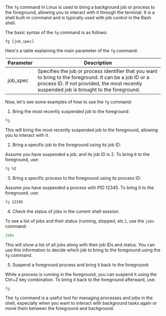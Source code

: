 The `fg` command in Linux is used to bring a background job or process to the foreground, allowing you to interact with it through the terminal. It is a shell built-in command and is typically used with job control in the Bash shell.

The basic syntax of the `fg` command is as follows:

```
fg [job_spec]
```

Here's a table explaining the main parameter of the `fg` command:

| Parameter  | Description                                                                                   |
|------------|-----------------------------------------------------------------------------------------------|
| job_spec   | Specifies the job or process identifier that you want to bring to the foreground. It can be a job ID or a process ID. If not provided, the most recently suspended job is brought to the foreground. |

Now, let's see some examples of how to use the `fg` command:

1. Bring the most recently suspended job to the foreground:

```bash
fg
```

This will bring the most recently suspended job to the foreground, allowing you to interact with it.

2. Bring a specific job to the foreground using its job ID:

Assume you have suspended a job, and its job ID is 2. To bring it to the foreground, use:

```bash
fg %2
```

3. Bring a specific process to the foreground using its process ID:

Assume you have suspended a process with PID 12345. To bring it to the foreground, use:

```bash
fg 12345
```

4. Check the status of jobs in the current shell session:

To see a list of jobs and their status (running, stopped, etc.), use the `jobs` command:

```bash
jobs
```

This will show a list of all jobs along with their job IDs and status. You can use this information to decide which job to bring to the foreground using the `fg` command.

5. Suspend a foreground process and bring it back to the foreground:

While a process is running in the foreground, you can suspend it using the Ctrl+Z key combination. To bring it back to the foreground afterward, use:

```bash
fg
```

The `fg` command is a useful tool for managing processes and jobs in the shell, especially when you want to interact with background tasks again or move them between the foreground and background.
